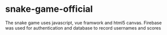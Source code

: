 # snake-game-official

The snake game uses javascript, vue framwork and html5 canvas.
Firebase was used for authentication and database to record usernames and scores
